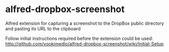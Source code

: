 alfred-dropbox-screenshot
=========================

Alfred extension for capturing a screenshot to the DropBox public directory and pasting its URL to the clipboard

Follow initial instructions required before the extension could be used:
http://github.com/vookimedlo/alfred-dropbox-screenshot/wiki/Initial-Setup
